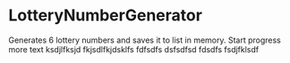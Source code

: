 # LotteryNumberGenerator
Generates 6 lottery numbers and saves it to list in memory.
Start progress
more text
ksdjlfksjd
fkjsdlfkjdsklfs
fdfsdfs
dsfsdfsd
fdsdfs
fsdjfklsdf
